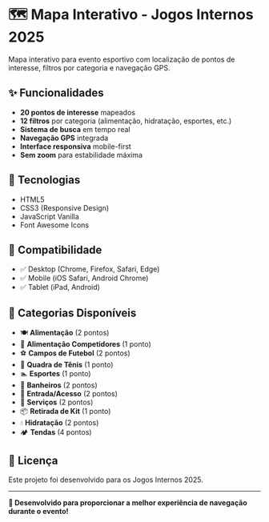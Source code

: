 # 🗺️ Mapa Interativo - Jogos Internos 2025

Mapa interativo para evento esportivo com localização de pontos de interesse, filtros por categoria e navegação GPS.

## ✨ Funcionalidades

- **20 pontos de interesse** mapeados
- **12 filtros** por categoria (alimentação, hidratação, esportes, etc.)
- **Sistema de busca** em tempo real
- **Navegação GPS** integrada
- **Interface responsiva** mobile-first
- **Sem zoom** para estabilidade máxima

## 🚀 Tecnologias

- HTML5
- CSS3 (Responsive Design)
- JavaScript Vanilla
- Font Awesome Icons

## 📱 Compatibilidade

- ✅ Desktop (Chrome, Firefox, Safari, Edge)
- ✅ Mobile (iOS Safari, Android Chrome)
- ✅ Tablet (iPad, Android)

## 🎯 Categorias Disponíveis

- 🍽️ **Alimentação** (2 pontos)
- 🥇 **Alimentação Competidores** (1 ponto)
- ⚽ **Campos de Futebol** (2 pontos)
- 🎾 **Quadra de Tênis** (1 ponto)
- 🏊 **Esportes** (1 ponto)
- 🚻 **Banheiros** (2 pontos)
- 🚪 **Entrada/Acesso** (2 pontos)
- 🏢 **Serviços** (2 pontos)
- 📦 **Retirada de Kit** (1 ponto)
- 💧 **Hidratação** (2 pontos)
- 🏕️ **Tendas** (4 pontos)

## 📄 Licença

Este projeto foi desenvolvido para os Jogos Internos 2025.

---

**🎉 Desenvolvido para proporcionar a melhor experiência de navegação durante o evento!**

